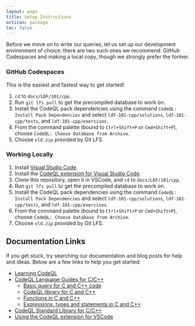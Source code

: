 ```yaml
---
layout: page
title: Setup Instructions
octicon: package
toc: false
---
```


Before we move on to write our queries, let us set up our development environment of choice: there are two such ones we recommend: GitHub Codespaces and making a local copy, though we strongly prefer the former.

### GitHub Codespaces

This is the easiest and fastest way to get started!

1. `cd` to `docs/LDF/101/cpp`.
2. Run `git lfs pull` to get the precompiled database to work on.
3. Install the CodeQL pack dependencies using the command `CodeQL: Install Pack Dependencies` and select `ldf-101-cpp/solutions`, `ldf-101-cpp/tests`, and `ldf-101-cpp/exercises`.
4. From the command palette (bound to `Ctrl+Shift+P` or `Cmd+Shift+P`), choose `CodeQL: Choose Database from Archive`.
5. Choose `vld.zip` provided by Git LFS.

### Working Locally

1. Install [Visual Studio Code](https://code.visualstudio.com/).
2. Install the [CodeQL extension for Visual Studio Code](https://codeql.github.com/docs/codeql-for-visual-studio-code/setting-up-codeql-in-visual-studio-code/).
3. Clone this repository, open it in VSCode, and `cd` to `docs/LDF/101/cpp`.
4. Run `git lfs pull` to get the precompiled database to work on.
5. Install the CodeQL pack dependencies using the command `CodeQL: Install Pack Dependencies` and select `ldf-101-cpp/solutions`, `ldf-101-cpp/tests`, and `ldf-101-cpp/exercises`.
6. From the command palette (bound to `Ctrl+Shift+P` or `Cmd+Shift+P`), choose `CodeQL: Choose Database from Archive`.
7. Choose `vld.zip` provided by Git LFS.

## Documentation Links

If you get stuck, try searching our documentation and blog posts for help and ideas. Below are a few links to help you get started:

- [Learning CodeQL](https://codeql.github.com/docs/writing-codeql-queries/)
- [CodeQL Language Guides for C/C++](https://codeql.github.com/docs/codeql-language-guides/codeql-for-cpp/)
  - [Basic query for C and C++ code](https://codeql.github.com/docs/codeql-language-guides/basic-query-for-cpp-code/)
  - [CodeQL library for C and C++](https://codeql.github.com/docs/codeql-language-guides/codeql-library-for-cpp/)
  - [Functions in C and C++](https://codeql.github.com/docs/codeql-language-guides/functions-in-cpp/)
  - [Expressions, types and statements in C and C++](https://codeql.github.com/docs/codeql-language-guides/expressions-types-and-statements-in-cpp/)
- [CodeQL Standard Library for C/C++](https://codeql.github.com/codeql-standard-libraries/cpp)
- [Using the CodeQL extension for VSCode](https://codeql.github.com/docs/codeql-for-visual-studio-code/)
